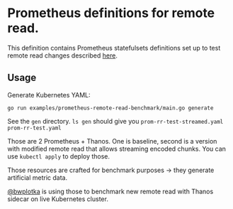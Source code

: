 # Prometheus definitions for remote read.

This definition contains Prometheus statefulsets definitions set up to test remote read changes described [here](https://docs.google.com/document/d/1JqrU3NjM9HoGLSTPYOvR217f5HBKBiJTqikEB9UiJL0/edit#).

## Usage

Generate Kubernetes YAML:

`go run examples/prometheus-remote-read-benchmark/main.go generate`

See the `gen` directory. `ls gen` should give you `prom-rr-test-streamed.yaml  prom-rr-test.yaml`

Those are 2 Prometheus + Thanos. One is baseline, second is a version with modified remote read that allows streaming encoded chunks.
You can use `kubectl apply` to deploy those. 

Those resources are crafted for benchmark purposes -> they generate artificial metric data.

[@bwplotka](https://bwplotka.dev/) is using those to benchmark new remote read with Thanos sidecar on live Kubernetes cluster.  